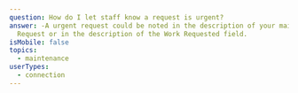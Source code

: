 ```yaml
---
question: How do I let staff know a request is urgent?
answer: -A urgent request could be noted in the description of your maintenance
  Request or in the description of the Work Requested field.
isMobile: false
topics:
  - maintenance
userTypes:
  - connection
---
```

